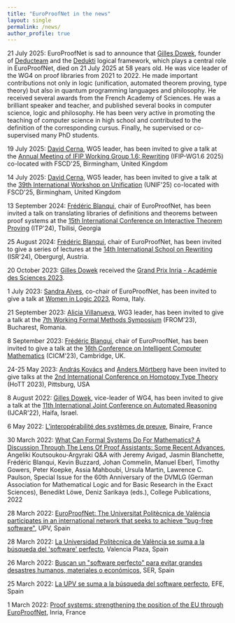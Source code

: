 ```yaml
---
title: "EuroProofNet in the news"
layout: single
permalink: /news/
author_profile: true
---
```


21 July 2025: EuroProofNet is sad to announce that [Gilles Dowek](https://lsv.ens-paris-saclay.fr/~dowek/), founder of [Deducteam](https://deducteam.gitlabpages.inria.fr/) and the [Dedukti](https://deducteam.github.io/) logical framework, which plays a central role in EuroProofNet, died on 21 July 2025 at 58 years old. He was vice leader of the WG4 on proof libraries from 2021 to 2022. He made important contributions not only in logic (unification, automated theorem proving, type theory) but also in quantum programming languages and philosophy. He received several awards from the French Academy of Sciences. He was a brilliant speaker and teacher, and published several books in computer science, logic and philosophy. He has been very active in promoting the teaching of computer science in high school and contributed to the definition of the corresponding cursus. Finally, he supervised or co-supervised many PhD students.

19 July 2025: [David Cerna](https://ermine516.github.io/), WG5 leader, has been invited to give a talk at the [Annual Meeting of IFIP Working Group 1.6: Rewriting](https://ifip-wg-rewriting.cs.ru.nl/events/event-2025.html) (IFIP-WG1.6 2025) co-located with FSCD'25, Birmingham, United Kingdom

14 July 2025: [David Cerna](https://ermine516.github.io/), WG5 leader, has been invited to give a talk at the [39th International Workshop on Unification](https://cs.newpaltz.edu/unif2025/) (UNIF'25) co-located with FSCD'25, Birmingham, United Kingdom

13 September 2024: [Frédéric Blanqui](https://blanqui.gitlabpages.inria.fr/), chair of EuroProofNet, has been invited a talk on translating libraries of definitions and theorems between proof systems at the [15th International Conference on Interactive Theorem Proving](https://www.viam.science.tsu.ge/itp2024/) (ITP'24), Tbilisi, Georgia

25 August 2024: [Frédéric Blanqui](https://blanqui.gitlabpages.inria.fr/), chair of EuroProofNet, has been invited to give a series of lectures at the [14th International School on Rewriting](http://cl-informatik.uibk.ac.at/isr24/) (ISR'24), Obergurgl, Austria.

20 October 2023: [Gilles Dowek](http://www.lsv.fr/~dowek/) received the [Grand Prix Inria - Académie des Sciences 2023](https://www.inria.fr/fr/gilles-dowek-methodes-formelles-grand-prix-scientifique-inria-academie-des-sciences-2023).

1 July 2023: [Sandra Alves](https://www.dcc.fc.up.pt/~sandra/Home/Home.html), co-chair of EuroProofNet, has been invited to give a talk at [Women in Logic 2023](https://sites.google.com/view/wil2023/home), Roma, Italy.

21 September 2023: [Alicia Villanueva](http://personales.upv.es/alvilga1/), WG3 leader, has been invited to give a talk at the [7th Working Formal Methods Symposium]((https://from2023.cs.unibuc.ro/)) (FROM'23), Bucharest, Romania.

8 September 2023: [Frédéric Blanqui](https://blanqui.gitlabpages.inria.fr/), chair of EuroProofNet, has been invited to give a talk at the [16th Conference on Intelligent Computer Mathematics](https://cicm-conference.org/2023/) (CICM'23), Cambridge, UK.

24-25 May 2023: [András Kovács](https://andraskovacs.github.io/) and [Anders Mörtberg](https://staff.math.su.se/anders.mortberg/) have been invited to give talks at the [2nd International Conference on Homotopy Type Theory](https://hott.github.io/HoTT-2023) (HoTT 2023), Pittsburg, USA

8 August 2022: [Gilles Dowek](http://www.lsv.fr/~dowek/), vice-leader of WG4, has been invited to give a talk at the [11th International Joint Conference on Automated Reasoning](https://ijcar.org) (IJCAR'22), Haifa, Israel.

6 May 2022: [L’interopérabilité des systèmes de preuve](https://www.lemonde.fr/blog/binaire/2022/05/06/linteroperabilite-des-systemes-de-preuve/), Binaire, France

30 March 2022: [What Can Formal Systems Do For Mathematics? A Discussion Through The Lens Of Proof Assistants: Some Recent Advances](https://www.researchgate.net/publication/359592051_What_Can_Formal_Systems_Do_For_Mathematics_A_Discussion_Through_The_Lens_Of_Proof_Assistants_Some_Recent_Advances), Angeliki Koutsoukou-Argyraki Q&A with Jeremy Avigad, Jasmin Blanchette, Frédéric Blanqui, Kevin Buzzard, Johan Commelin, Manuel Eberl, Timothy Gowers, Peter Koepke, Assia Mahboubi, Ursula Martin, Lawrence C. Paulson, Special Issue for the 60th Anniversary of the DVMLG (German Association for Mathematical Logic and for Basic Research in the Exact Sciences), Benedikt Löwe, Deniz Sarikaya (eds.), College Publications, 2022

28 March 2022: [EuroProofNet: The Universitat Politècnica de València participates in an international network that seeks to achieve "bug-free software"](http://www.upv.es/noticias-upv/noticia-13516-europroofnet-en.html), UPV, Spain

28 March 2022: [La Universidad Politècnica de València se suma a la búsqueda del 'software' perfecto](https://valenciaplaza.com/la-universidad-politecnica-de-valencia-se-suma-a-la-busqueda-del-software-perfecto), Valencia Plaza, Spain

26 March 2022: [Buscan un "software perfecto" para evitar grandes desastres humanos, materiales o económicos](https://cadenaser.com/2022/03/26/buscan-un-software-perfecto-para-evitar-grandes-desastres-humanos-materiales-o-economicos/), SER, Spain

25 March 2022: [La UPV se suma a la búsqueda del software perfecto](https://www.efe.com/efe/comunitat-valenciana/sociedad/la-upv-se-suma-a-busqueda-del-software-perfecto/50000880-4770206), EFE, Spain

1 March 2022: [Proof systems: strengthening the position of the EU through EuroProofNet](https://www.inria.fr/en/proof-systems-strengthening-position-eu-through-europroofnet), Inria, France
